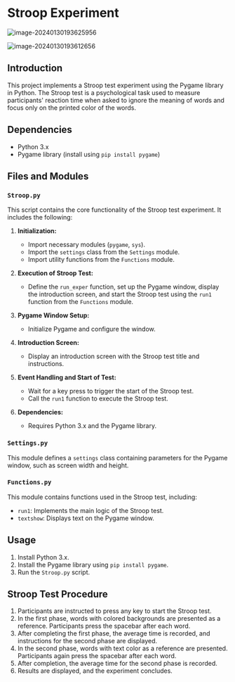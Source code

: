 # Stroop Experiment

![image-20240130193625956](https://cdn.jsdelivr.net/gh/Sean652039/pic_bed@main/uPic/image-20240130193625956.png)

![image-20240130193612656](https://cdn.jsdelivr.net/gh/Sean652039/pic_bed@main/uPic/image-20240130193612656.png)

## Introduction

This project implements a Stroop test experiment using the Pygame library in Python. The Stroop test is a psychological task used to measure participants' reaction time when asked to ignore the meaning of words and focus only on the printed color of the words.

## Dependencies

- Python 3.x
- Pygame library (install using `pip install pygame`)

## Files and Modules

### `Stroop.py`

This script contains the core functionality of the Stroop test experiment. It includes the following:

1. **Initialization:**
   - Import necessary modules (`pygame`, `sys`).
   - Import the `settings` class from the `Settings` module.
   - Import utility functions from the `Functions` module.

2. **Execution of Stroop Test:**
   - Define the `run_exper` function, set up the Pygame window, display the introduction screen, and start the Stroop test using the `run1` function from the `Functions` module.

3. **Pygame Window Setup:**
   - Initialize Pygame and configure the window.

4. **Introduction Screen:**
   - Display an introduction screen with the Stroop test title and instructions.

5. **Event Handling and Start of Test:**
   - Wait for a key press to trigger the start of the Stroop test.
   - Call the `run1` function to execute the Stroop test.

6. **Dependencies:**
   - Requires Python 3.x and the Pygame library.

### `Settings.py`

This module defines a `settings` class containing parameters for the Pygame window, such as screen width and height.

### `Functions.py`

This module contains functions used in the Stroop test, including:

   - `run1`: Implements the main logic of the Stroop test.
   - `textshow`: Displays text on the Pygame window.

## Usage

1. Install Python 3.x.
2. Install the Pygame library using `pip install pygame`.
3. Run the `Stroop.py` script.

## Stroop Test Procedure

1. Participants are instructed to press any key to start the Stroop test.
2. In the first phase, words with colored backgrounds are presented as a reference. Participants press the spacebar after each word.
3. After completing the first phase, the average time is recorded, and instructions for the second phase are displayed.
4. In the second phase, words with text color as a reference are presented. Participants again press the spacebar after each word.
5. After completion, the average time for the second phase is recorded.
6. Results are displayed, and the experiment concludes.